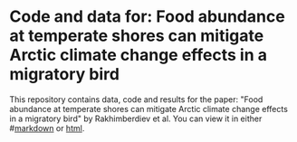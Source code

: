Code and data for: Food abundance at temperate shores can mitigate Arctic climate change effects in a migratory bird
=======================

This repository contains data, code and results for the paper: "Food abundance at temperate shores can mitigate Arctic climate change effects in a migratory bird" by Rakhimberdiev et al.
You can view it in either 
#[markdown](https://github.com/eldarrak/Godwits_worms_and_climate_change/blob/master/code/All_code.rmd) or [html](http://htmlpreview.github.io/?https://github.com/eldarrak/Godwits_worms_and_climate_change/blob/master/code/All_code.html?raw=true).
